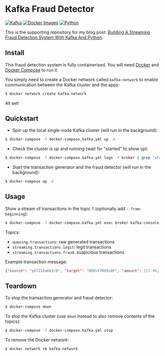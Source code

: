 # Kafka Fraud Detector

[![Kafka](https://img.shields.io/badge/streaming_platform-kafka-black.svg?style=flat-square)](https://kafka.apache.org)
[![Docker Images](https://img.shields.io/badge/docker_images-confluent-orange.svg?style=flat-square)](https://github.com/confluentinc/cp-docker-images)
[![Python](https://img.shields.io/badge/python-3.5+-blue.svg?style=flat-square)](https://www.python.org)

This is the supporting repository for my blog post: [Building A Streaming Fraud Detection System With Kafka And Python](https://blog.florimondmanca.com/building-a-streaming-fraud-detection-system-with-kafka-and-python).

## Install

This fraud detection system is fully containerised. You will need [Docker](https://docs.docker.com/install/) and [Docker Compose](https://docs.docker.com/compose/) to run it.

You simply need to create a Docker network called `kafka-network` to enable communication between the Kafka cluster and the apps:

```bash
$ docker network create kafka-network
```

All set!

## Quickstart

- Spin up the local single-node Kafka cluster (will run in the background):

```bash
$ docker-compose -f docker-compose.kafka.yml up -d
```

- Check the cluster is up and running (wait for "started" to show up):

```bash
$ docker-compose -f docker-compose.kafka.yml logs -f broker | grep "started"
```

- Start the transaction generator and the fraud detector (will run in the background):

```bash
$ docker-compose up -d
```

## Usage

Show a stream of transactions in the topic `T` (optionally add `--from-beginning`):

```bash
$ docker-compose -f docker-compose.kafka.yml exec broker kafka-console-consumer --bootstrap-server localhost:9092 --topic T
```

Topics:

- `queuing.transactions`: raw generated transactions
- `streaming.transactions.legit`: legit transactions
- `streaming.transactions.fraud`: suspicious transactions

Example transaction message:

```json
{"source": "yGfZ1Xa6k1r0", "target": "N5RvY7RO5sQF", "amount": 217.46, "currency": "EUR"}
```

## Teardown

To stop the transaction generator and fraud detector:

```bash
$ docker-compose down
```

To stop the Kafka cluster (use `down`  instead to also remove contents of the topics):

```bash
$ docker-compose -f docker-compose.kafka.yml stop
```

To remove the Docker network:

```bash
$ docker network rm kafka-network
```

